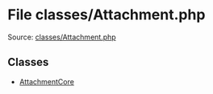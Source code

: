 File classes/Attachment.php
=========

Source: [classes/Attachment.php](https://github.com/PrestaShop/PrestaShop/blob/1.6.0.2/classes/Attachment.php)


Classes
-------

* [AttachmentCore](class.AttachmentCore.md)

